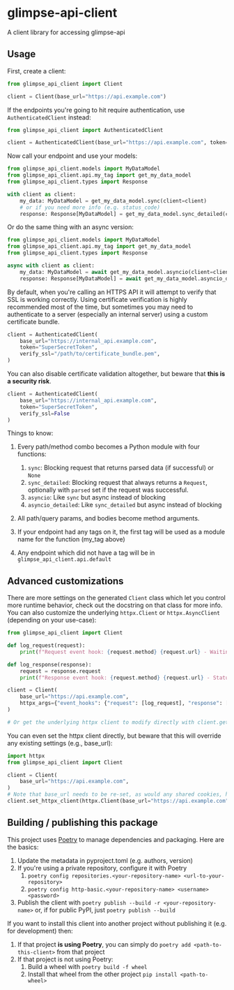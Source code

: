 # glimpse-api-client
A client library for accessing glimpse-api

## Usage
First, create a client:

```python
from glimpse_api_client import Client

client = Client(base_url="https://api.example.com")
```

If the endpoints you're going to hit require authentication, use `AuthenticatedClient` instead:

```python
from glimpse_api_client import AuthenticatedClient

client = AuthenticatedClient(base_url="https://api.example.com", token="SuperSecretToken")
```

Now call your endpoint and use your models:

```python
from glimpse_api_client.models import MyDataModel
from glimpse_api_client.api.my_tag import get_my_data_model
from glimpse_api_client.types import Response

with client as client:
    my_data: MyDataModel = get_my_data_model.sync(client=client)
    # or if you need more info (e.g. status_code)
    response: Response[MyDataModel] = get_my_data_model.sync_detailed(client=client)
```

Or do the same thing with an async version:

```python
from glimpse_api_client.models import MyDataModel
from glimpse_api_client.api.my_tag import get_my_data_model
from glimpse_api_client.types import Response

async with client as client:
    my_data: MyDataModel = await get_my_data_model.asyncio(client=client)
    response: Response[MyDataModel] = await get_my_data_model.asyncio_detailed(client=client)
```

By default, when you're calling an HTTPS API it will attempt to verify that SSL is working correctly. Using certificate verification is highly recommended most of the time, but sometimes you may need to authenticate to a server (especially an internal server) using a custom certificate bundle.

```python
client = AuthenticatedClient(
    base_url="https://internal_api.example.com", 
    token="SuperSecretToken",
    verify_ssl="/path/to/certificate_bundle.pem",
)
```

You can also disable certificate validation altogether, but beware that **this is a security risk**.

```python
client = AuthenticatedClient(
    base_url="https://internal_api.example.com", 
    token="SuperSecretToken", 
    verify_ssl=False
)
```

Things to know:
1. Every path/method combo becomes a Python module with four functions:
    1. `sync`: Blocking request that returns parsed data (if successful) or `None`
    1. `sync_detailed`: Blocking request that always returns a `Request`, optionally with `parsed` set if the request was successful.
    1. `asyncio`: Like `sync` but async instead of blocking
    1. `asyncio_detailed`: Like `sync_detailed` but async instead of blocking

1. All path/query params, and bodies become method arguments.
1. If your endpoint had any tags on it, the first tag will be used as a module name for the function (my_tag above)
1. Any endpoint which did not have a tag will be in `glimpse_api_client.api.default`

## Advanced customizations

There are more settings on the generated `Client` class which let you control more runtime behavior, check out the docstring on that class for more info. You can also customize the underlying `httpx.Client` or `httpx.AsyncClient` (depending on your use-case):

```python
from glimpse_api_client import Client

def log_request(request):
    print(f"Request event hook: {request.method} {request.url} - Waiting for response")

def log_response(response):
    request = response.request
    print(f"Response event hook: {request.method} {request.url} - Status {response.status_code}")

client = Client(
    base_url="https://api.example.com",
    httpx_args={"event_hooks": {"request": [log_request], "response": [log_response]}},
)

# Or get the underlying httpx client to modify directly with client.get_httpx_client() or client.get_async_httpx_client()
```

You can even set the httpx client directly, but beware that this will override any existing settings (e.g., base_url):

```python
import httpx
from glimpse_api_client import Client

client = Client(
    base_url="https://api.example.com",
)
# Note that base_url needs to be re-set, as would any shared cookies, headers, etc.
client.set_httpx_client(httpx.Client(base_url="https://api.example.com", proxies="http://localhost:8030"))
```

## Building / publishing this package
This project uses [Poetry](https://python-poetry.org/) to manage dependencies  and packaging.  Here are the basics:
1. Update the metadata in pyproject.toml (e.g. authors, version)
1. If you're using a private repository, configure it with Poetry
    1. `poetry config repositories.<your-repository-name> <url-to-your-repository>`
    1. `poetry config http-basic.<your-repository-name> <username> <password>`
1. Publish the client with `poetry publish --build -r <your-repository-name>` or, if for public PyPI, just `poetry publish --build`

If you want to install this client into another project without publishing it (e.g. for development) then:
1. If that project **is using Poetry**, you can simply do `poetry add <path-to-this-client>` from that project
1. If that project is not using Poetry:
    1. Build a wheel with `poetry build -f wheel`
    1. Install that wheel from the other project `pip install <path-to-wheel>`
